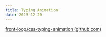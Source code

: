```yaml
---
title: Typing Animation
date: 2023-12-20
---
```





[front-loop/css-typing-animation (github.com)](https://github.com/front-loop/css-typing-animation)